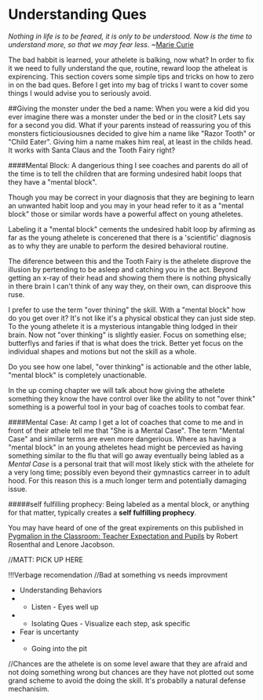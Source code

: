 # Understanding Ques
_Nothing in life is to be feared, it is only to be understood. Now is the time to understand more, so that we may fear less._
~[Marie Curie](http://www.brainyquote.com/quotes/quotes/m/mariecurie389010.html?src=t_understand)


The bad habbit is learned, your athelete is balking, now what? In order to fix it we need to fully understand the que, routine, reward loop the atheleat is expirencing. This section covers some simple tips and tricks on how to zero in on the bad ques. Before I get into my bag of tricks I want to cover some things I would advise you to seriously avoid.
 
##Giving the monster under the bed a name:
When you were a kid did you ever imagine there was a monster under the bed or in the closit? Lets say for a second you did. What if your parents instead of reassuring you of this monsters ficticiousiousnes decided to give him a name like "Razor Tooth" or "Child Eater". Giving him a name makes him real, at least in the childs head. It works with Santa Claus and the Tooth Fairy right?

####Mental Block:
A dangerious thing I see coaches and parents do all of the time is to tell the children that are forming undesired habit loops that they have a "mental block". 

Though you may be correct in your diagnosis that they are begining to learn an unwanted habit loop and you may in your head refer to it as a "mental block" those or similar words have a powerful affect on young atheletes.

Labeling it a "mental block" cements the undesired habit loop by afirming as far as the young athelete is concerened that there is a 'scientific' diagnosis as to why they are unable to perform the desired behavioral routine.


The diference between this and the Tooth Fairy is the athelete disprove the illusion by pertending to be asleep and catching you in the act. Beyond getting an x-ray of their head and showing them there is nothing physically in there brain I can't think of any way they, on their own, can disproove this ruse. 




I prefer to use the term "over thining" the skill. With a "mental block" how do you get over it? It's not like it's a physical obstical they can just side step. To the young athelete it is a mysterious intangable thing lodged in their brain. Now not "over thinking" is slightly easier. Focus on something else; butterflys and faries if that is what does the trick. Better yet focus on the individual shapes and motions but not the skill as a whole.

Do you see how one label, "over thinking" is actionable and the other lable, "mental block" is completely unactionable. 

In the up coming chapter we will talk about how giving the athelete something they know the have control over like the ability to not "over think" something is a powerful tool in your bag of coaches tools to combat fear.


####Mental Case:
At camp I get a lot of coaches that come to me and in front of their athele tell me that "She is a Mental Case". The term  "Mental Case" and similar terms are even more dangerious. Where as having a "mental block" in an young atheletes head might be percevied as having something similar to the flu that will go away eventually being labled as a _Mental Case_ is a personal trait that will most likely stick with the athelete for a very long time; possibly even beyond their gymnastics carreer in to adult hood. For this reason this is a much longer term and potentially damaging issue.


#####self fulfilling prophecy:
Being labeled as a mental block, or anything for that matter, typically creates a **self fulfilling prophecy**. 

You may have heard of one of the great expirements on this published in [Pygmalion in the Classroom: Teacher Expectation and Pupils](http://www.amazon.com/gp/product/1904424066?ie=UTF8&tag=ride2shoot-20&linkCode=as2&camp=1789&creative=9325&creativeASIN=1904424066) by  Robert Rosenthal and Lenore Jacobson.


//MATT: PICK UP HERE


!!!Verbage recomendation
//Bad at something vs needs improvment



* Understanding Behaviors
* * Listen - Eyes well up
* * Isolating Ques - Visualize each step, ask specific 
* Fear is uncertanty
* * Going into the pit



//Chances are the athelete is on some level aware that they are afraid and not doing something wrong but chances are they have not plotted out some grand scheme to avoid the doing the skill. It's probablly a
 natural defense mechanisim.

